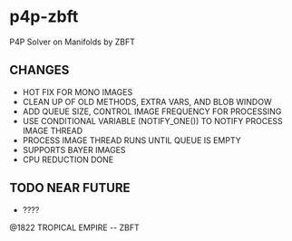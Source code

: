 # p4p-zbft
P4P Solver on Manifolds by ZBFT

## CHANGES
- HOT FIX FOR MONO IMAGES
- CLEAN UP OF OLD METHODS, EXTRA VARS, AND BLOB WINDOW
- ADD QUEUE SIZE, CONTROL IMAGE FREQUENCY FOR PROCESSING
- USE CONDITIONAL VARIABLE (NOTIFY_ONE()) TO NOTIFY PROCESS IMAGE THREAD
- PROCESS IMAGE THREAD RUNS UNTIL QUEUE IS EMPTY
- SUPPORTS BAYER IMAGES
- CPU REDUCTION DONE

## TODO NEAR FUTURE
- ????


@1822 TROPICAL EMPIRE -- ZBFT
